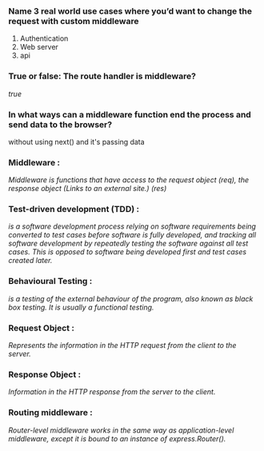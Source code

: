 ### Name 3 real world use cases where you’d want to change the request with custom middleware
1. Authentication
2. Web server
3. api

### True or false: The route handler is middleware?
*true*

### In what ways can a middleware function end the process and send data to the browser?
 without using next() and it's passing data


### Middleware :
*Middleware is functions that have access to the request object (req), the response object (Links to an external site.) (res)*

### Test-driven development (TDD) :
*is a software development process relying on software requirements being converted to test cases before software is fully developed, and tracking all software development by repeatedly testing the software against all test cases. This is opposed to software being developed first and test cases created later.*

### Behavioural Testing :
*is a testing of the external behaviour of the program, also known as black box testing. It is usually a functional testing.*

### Request Object :
*Represents the information in the HTTP request from the client to the server.*

### Response Object :
*Information in the HTTP response from the server to the client.*

### Routing middleware :
*Router-level middleware works in the same way as application-level middleware, except it is bound to an instance of express.Router().*

